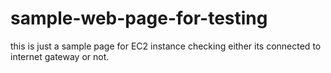 # sample-web-page-for-testing
this is just a sample page for EC2 instance checking either its connected to internet gateway or not.
